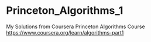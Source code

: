 # Princeton_Algorithms_1
My Solutions from Coursera Princeton Algorithms Course
https://www.coursera.org/learn/algorithms-part1
